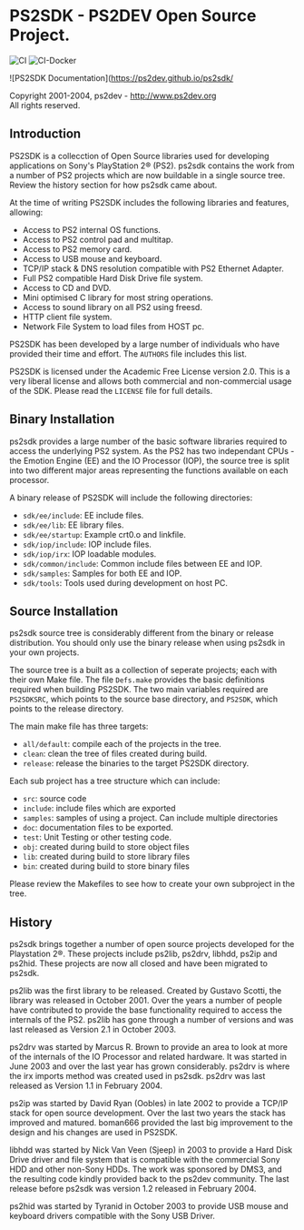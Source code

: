 # PS2SDK - PS2DEV Open Source Project.

![CI](https://github.com/ps2dev/ps2sdk/workflows/CI/badge.svg)
![CI-Docker](https://github.com/ps2dev/ps2sdk/workflows/CI-Docker/badge.svg)

![PS2SDK Documentation](https://ps2dev.github.io/ps2sdk/

Copyright 2001-2004, ps2dev - http://www.ps2dev.org  
All rights reserved.

## Introduction

PS2SDK is a collecction of Open Source libraries used for developing applications on Sony's PlayStation 2® (PS2). ps2sdk contains the work from a number of PS2 projects which are now buildable in a single source tree. Review the history section for how ps2sdk came about.

At the time of writing PS2SDK includes the following libraries and features, allowing:

- Access to PS2 internal OS functions.
- Access to PS2 control pad and multitap.
- Access to PS2 memory card.
- Access to USB mouse and keyboard.
- TCP/IP stack & DNS resolution compatible with PS2 Ethernet Adapter.
- Full PS2 compatible Hard Disk Drive file system.
- Access to CD and DVD.
- Mini optimised C library for most string operations.
- Access to sound library on all PS2 using freesd.
- HTTP client file system.
- Network File System to load files from HOST pc.

PS2SDK has been developed by a large number of individuals who have provided their time and effort. The `AUTHORS` file includes this list.

PS2SDK is licensed under the Academic Free License version 2.0. This is a very liberal license and allows both commercial and non-commercial usage of the SDK. Please read the `LICENSE` file for full details.

## Binary Installation

ps2sdk provides a large number of the basic software libraries required to access the underlying PS2 system. As the PS2 has two independant CPUs - the Emotion Engine (EE) and the IO Processor (IOP), the source tree is split into two different major areas representing the functions available on each processor.

A binary release of PS2SDK will include the following directories:

* `sdk/ee/include`: EE include files.
* `sdk/ee/lib`: EE library files.
* `sdk/ee/startup`: Example crt0.o and linkfile.
* `sdk/iop/include`: IOP include files.
* `sdk/iop/irx`: IOP loadable modules.
* `sdk/common/include`: Common include files between EE and IOP.
* `sdk/samples`: Samples for both EE and IOP.
* `sdk/tools`: Tools used during development on host PC.

## Source Installation

ps2sdk source tree is considerably different from the binary or release distribution. You should only use the binary release when using ps2sdk in your own projects.

The source tree is a built as a collection of seperate projects; each with their own Make file. The file `Defs.make` provides the basic definitions required when building PS2SDK. The two main variables required are `PS2SDKSRC`, which points to the source base directory, and `PS2SDK`, which points to the release directory.

The main make file has three targets:

* `all/default`: compile each of the projects in the tree.
* `clean`: clean the tree of files created during build.
* `release`: release the binaries to the target PS2SDK directory.

Each sub project has a tree structure which can include:

* `src`: source code
* `include`: include files which are exported
* `samples`: samples of using a project. Can include multiple directories
* `doc`: documentation files to be exported.
* `test`: Unit Testing or other testing code.
* `obj`: created during build to store object files
* `lib`: created during build to store library files
* `bin`: created during build to store binary files

Please review the Makefiles to see how to create your own subproject in the tree.

## History

ps2sdk brings together a number of open source projects developed for the Playstation 2®. These projects include ps2lib, ps2drv, libhdd, ps2ip and ps2hid. These projects are now all closed and have been migrated to ps2sdk.

ps2lib was the first library to be released. Created by Gustavo Scotti, the library was released in October 2001. Over the years a number of people have contributed to provide the base functionality required to access the internals of the PS2. ps2lib has gone through a number of versions and was last released as Version 2.1 in October 2003.

ps2drv was started by Marcus R. Brown to provide an area to look at more of the internals of the IO Processor and related hardware. It was started in June 2003 and over the last year has grown considerably. ps2drv is where the irx imports method was created used in ps2sdk. ps2drv was last released as Version 1.1 in February 2004.

ps2ip was started by David Ryan (Oobles) in late 2002 to provide a TCP/IP stack for open source development. Over the last two years the stack has improved and matured. boman666 provided the last big improvement to the design and his changes are used in PS2SDK.

libhdd was started by Nick Van Veen (Sjeep) in 2003 to provide a Hard Disk Drive driver and file system that is compatible with the commercial Sony HDD and other non-Sony HDDs. The work was sponsored by DMS3, and the resulting code kindly provided back to the ps2dev community. The last release before ps2sdk was version 1.2 released in February 2004.

ps2hid was started by Tyranid in October 2003 to provide USB mouse and keyboard drivers compatible with the Sony USB Driver.
